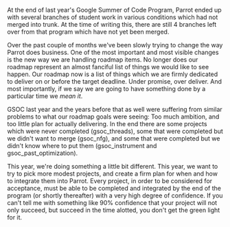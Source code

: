 At the end of last year's Google Summer of Code Program, Parrot ended up with
several branches of student work in various conditions which had not merged
into trunk. At the time of writing this, there are still 4 branches left over
from that program which have not yet been merged.

Over the past couple of months we've been slowly trying to change the way
Parrot does business. One of the most important and most visible changes is
the new way we are handling roadmap items. No longer does our roadmap
represent an almost fanciful list of things we would like to see happen. Our
roadmap now is a list of things which we are firmly dedicated to deliver
on or before the target deadline. Under promise, over deliver. And most
importantly, if we say we are going to have something done by a particular
time we *mean it*.

GSOC last year and the years before that as well were suffering from similar
problems to what our roadmap goals were seeing: Too much ambition, and too
little plan for actually delivering. In the end there are some projects which
were never completed (gsoc_threads), some that were completed but we didn't
want to merge (gsoc_nfg), and some that were completed but we didn't know
where to put them (gsoc_instrument and gsoc_past_optimization).

This year, we're doing something a little bit different. This year, we want to
try to pick more modest projects, and create a firm plan for when and how to
integrate them into Parrot. Every project, in order to be considered for
acceptance, must be able to be completed and integrated by the end of the
program (or shortly thereafter) with a very high degree of confidence. If you
can't tell me with something like 90% confidence that your project will not
only succeed, but succeed in the time alotted, you don't get the green light
for it.

